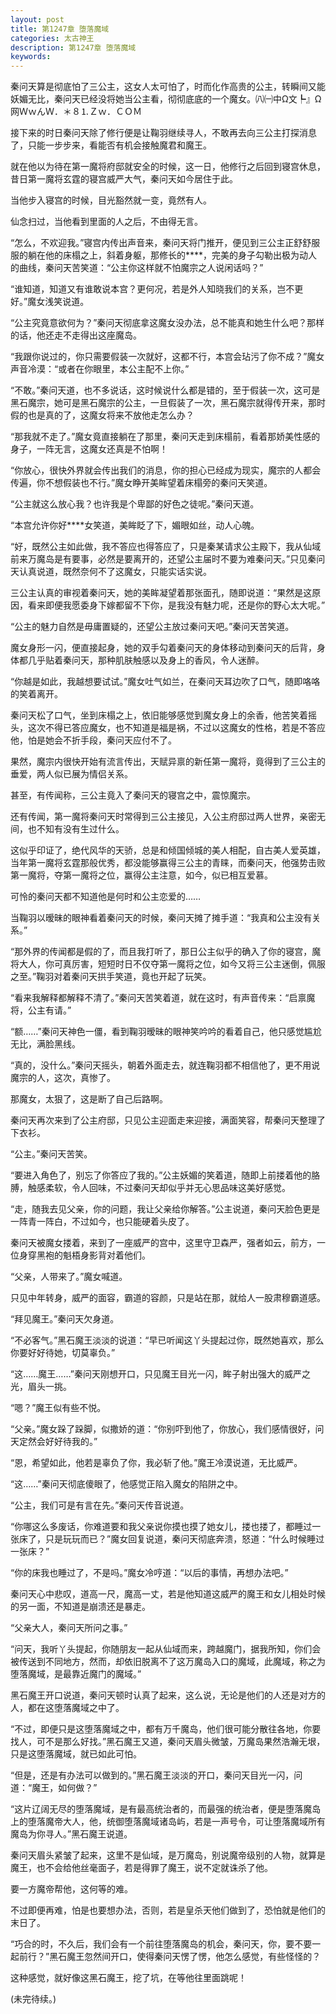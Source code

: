 ```yaml
---
layout: post
title: 第1247章 堕落魔域
categories: 太古神王
description: 第1247章 堕落魔域
keywords:
---
```


秦问天算是彻底怕了三公主，这女人太可怕了，时而化作高贵的公主，转瞬间又能妖媚无比，秦问天已经没将她当公主看，彻彻底底的一个魔女。㈧㈠中Ω文┡』Ω网ＷｗんＷ．＊８⒈Ｚｗ．ＣＯＭ

接下来的时日秦问天除了修行便是让鞠羽继续寻人，不敢再去向三公主打探消息了，只能一步步来，看能否有机会接触魔君和魔王。

就在他以为待在第一魔将府邸就安全的时候，这一日，他修行之后回到寝宫休息，昔日第一魔将玄霆的寝宫威严大气，秦问天如今居住于此。

当他步入寝宫的时候，目光豁然就一变，竟然有人。

仙念扫过，当他看到里面的人之后，不由得无言。

“怎么，不欢迎我。”寝宫内传出声音来，秦问天将门推开，便见到三公主正舒舒服服的躺在他的床榻之上，斜着身躯，那修长的****，完美的身子勾勒出极为动人的曲线，秦问天苦笑道：“公主你这样就不怕魔宗之人说闲话吗？”

“谁知道，知道又有谁敢说本宫？更何况，若是外人知晓我们的关系，岂不更好。”魔女浅笑说道。

“公主究竟意欲何为？”秦问天彻底拿这魔女没办法，总不能真和她生什么吧？那样的话，他还走不走得出这座魔岛。

“我跟你说过的，你只需要假装一次就好，这都不行，本宫会玷污了你不成？”魔女声音冷漠：“或者在你眼里，本公主配不上你。”

“不敢。”秦问天道，也不多说话，这时候说什么都是错的，至于假装一次，这可是黑石魔宗，她可是黑石魔宗的公主，一旦假装了一次，黑石魔宗就得传开来，那时假的也是真的了，这魔女将来不放他走怎么办？

“那我就不走了。”魔女竟直接躺在了那里，秦问天走到床榻前，看着那娇美性感的身子，一阵无言，这魔女还真是不怕啊！

“你放心，很快外界就会传出我们的消息，你的担心已经成为现实，魔宗的人都会传遍，你不想假装也不行。”魔女睁开美眸望着床榻旁的秦问天笑道。

“公主就这么放心我？也许我是个卑鄙的好色之徒呢。”秦问天道。

“本宫允许你好****女笑道，美眸眨了下，媚眼如丝，动人心魄。

“好，既然公主如此做，我不答应也得答应了，只是秦某请求公主殿下，我从仙域前来万魔岛是有要事，必然是要离开的，还望公主届时不要为难秦问天。”只见秦问天认真说道，既然奈何不了这魔女，只能实话实说。

三公主认真的审视着秦问天，她的美眸凝望着那张面孔，随即说道：“果然是这原因，看来即便我愿委身下嫁都留不下你，是我没有魅力呢，还是你的野心太大呢。”

“公主的魅力自然是毋庸置疑的，还望公主放过秦问天吧。”秦问天苦笑道。

魔女身形一闪，便直接起身，她的双手勾着秦问天的身体移动到秦问天的后背，身体都几乎贴着秦问天，那种肌肤触感以及身上的香风，令人迷醉。

“你越是如此，我越想要试试。”魔女吐气如兰，在秦问天耳边吹了口气，随即咯咯的笑着离开。

秦问天松了口气，坐到床榻之上，依旧能够感觉到魔女身上的余香，他苦笑着摇头，这次不得已答应魔女，也不知道是福是祸，不过以这魔女的性格，若是不答应他，怕是她会不折手段，秦问天应付不了。

果然，魔宗内很快开始有流言传出，天赋异禀的新任第一魔将，竟得到了三公主的垂爱，两人似已展为情侣关系。

甚至，有传闻称，三公主竟入了秦问天的寝宫之中，震惊魔宗。

还有传闻，第一魔将秦问天时常得到三公主接见，入公主府邸过两人世界，亲密无间，也不知有没有生过什么。

这似乎印证了，绝代风华的天骄，总是和倾国倾城的美人相配，自古美人爱英雄，当年第一魔将玄霆那般优秀，都没能够赢得三公主的青睐，而秦问天，他强势击败第一魔将，夺第一魔将之位，赢得公主注意，如今，似已相互爱慕。

可怜的秦问天都不知道他是何时和公主恋爱的……

当鞠羽以暧昧的眼神看着秦问天的时候，秦问天摊了摊手道：“我真和公主没有关系。”

“那外界的传闻都是假的了，而且我打听了，那日公主似乎的确入了你的寝宫，魔将大人，你可真厉害，短短时日不仅夺第一魔将之位，如今又将三公主迷倒，佩服之至。”鞠羽对着秦问天拱手笑道，竟也开起了玩笑。

“看来我解释都解释不清了。”秦问天苦笑着道，就在这时，有声音传来：“启禀魔将，公主有请。”

“额……”秦问天神色一僵，看到鞠羽暧昧的眼神笑吟吟的看着自己，他只感觉尴尬无比，满脸黑线。

“真的，没什么。”秦问天摇头，朝着外面走去，就连鞠羽都不相信他了，更不用说魔宗的人，这次，真惨了。

那魔女，太狠了，这是断了自己后路啊。

秦问天再次来到了公主府邸，只见公主迎面走来迎接，满面笑容，帮秦问天整理了下衣衫。

“公主。”秦问天苦笑。

“要进入角色了，别忘了你答应了我的。”公主妖媚的笑着道，随即上前搂着他的胳膊，触感柔软，令人回味，不过秦问天却似乎并无心思品味这美好感觉。

“走，随我去见父亲，你的问题，我让父亲给你解答。”公主说道，秦问天脸色更是一阵青一阵白，不过如今，也只能硬着头皮了。

秦问天被魔女搂着，来到了一座威严的宫中，这里守卫森严，强者如云，前方，一位身穿黑袍的魁梧身影背对着他们。

“父亲，人带来了。”魔女喊道。

只见中年转身，威严的面容，霸道的容颜，只是站在那，就给人一股肃穆霸道感。

“拜见魔王。”秦问天欠身道。

“不必客气。”黑石魔王淡淡的说道：“早已听闻这丫头提起过你，既然她喜欢，那么你要好好待她，切莫辜负。”

“这……魔王……”秦问天刚想开口，只见魔王目光一闪，眸子射出强大的威严之光，眉头一挑。

“嗯？”魔王似有些不悦。

“父亲。”魔女跺了跺脚，似撒娇的道：“你别吓到他了，你放心，我们感情很好，问天定然会好好待我的。”

“恩，希望如此，他若是辜负了你，我必斩了他。”魔王冷漠说道，无比威严。

“这……”秦问天彻底傻眼了，他感觉正陷入魔女的陷阱之中。

“公主，我们可是有言在先。”秦问天传音说道。

“你哪这么多废话，你难道要和我父亲说你摸也摸了她女儿，搂也搂了，都睡过一张床了，只是玩玩而已？”魔女回复说道，秦问天彻底奔溃，怒道：“什么时候睡过一张床？”

“你的床我也睡过了，不是吗。”魔女冷哼道：“以后的事情，再想办法吧。”

秦问天心中悲叹，道高一尺，魔高一丈，若是他知道这威严的魔王和女儿相处时候的另一面，不知道是崩溃还是暴走。

“父亲大人，秦问天所问之事。”

“问天，我听丫头提起，你随朋友一起从仙域而来，跨越魔门，据我所知，你们会被传送到不同地方，然而，却依旧脱离不了这万魔岛入口的魔域，此魔域，称之为堕落魔域，是最靠近魔门的魔域。”

黑石魔王开口说道，秦问天顿时认真了起来，这么说，无论是他们的人还是对方的人，都在这堕落魔域之中了。

“不过，即便只是这堕落魔域之中，都有万千魔岛，他们很可能分散往各地，你要找人，可不是那么好找。”黑石魔王又道，秦问天眉头微皱，万魔岛果然浩瀚无垠，只是这堕落魔域，就已如此可怕。

“但是，还是有办法可以做到的。”黑石魔王淡淡的开口，秦问天目光一闪，问道：“魔王，如何做？”

“这片辽阔无尽的堕落魔域，是有最高统治者的，而最强的统治者，便是堕落魔岛上的堕落魔帝大人，他，统御堕落魔域诸岛屿，若是一声号令，可让堕落魔域所有魔岛为你寻人。”黑石魔王说道。

秦问天眉头紧皱了起来，这里不是仙域，是万魔岛，别说魔帝级别的人物，就算是魔王，也不会给他丝毫面子，若是得罪了魔王，说不定就诛杀了他。

要一方魔帝帮他，这何等的难。

不过即便再难，怕是也要想办法，否则，若是皇杀天他们做到了，恐怕就是他们的末日了。

“巧合的时，不久后，我们会有一个前往堕落魔岛的机会，秦问天，你，要不要一起前行？”黑石魔王忽然间开口，使得秦问天愣了愣，他怎么感觉，有些怪怪的？

这种感觉，就好像这黑石魔王，挖了坑，在等他往里面跳呢！

(未完待续。)
